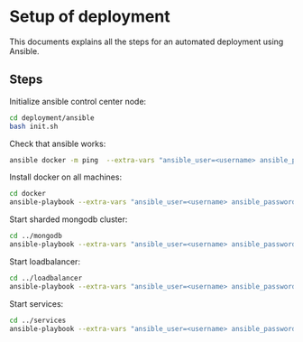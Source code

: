 # Setup of deployment

This documents explains all the steps for an automated deployment using Ansible.

## Steps

Initialize ansible control center node:

```bash
cd deployment/ansible
bash init.sh
```

Check that ansible works:

```bash
ansible docker -m ping  --extra-vars "ansible_user=<username> ansible_password=<password>"
```

Install docker on all machines:

```bash
cd docker
ansible-playbook --extra-vars "ansible_user=<username> ansible_password=<password>" docker-playbook.yml
```

Start sharded mongodb cluster:

```bash
cd ../mongodb
ansible-playbook --extra-vars "ansible_user=<username> ansible_password=<password>" mongodb-playbook.yml
```

Start loadbalancer:

```bash
cd ../loadbalancer
ansible-playbook --extra-vars "ansible_user=<username> ansible_password=<password>" loadbalancer-playbook.yml
```

Start services:

```bash
cd ../services
ansible-playbook --extra-vars "ansible_user=<username> ansible_password=<password>" services-playbook.yml
```
